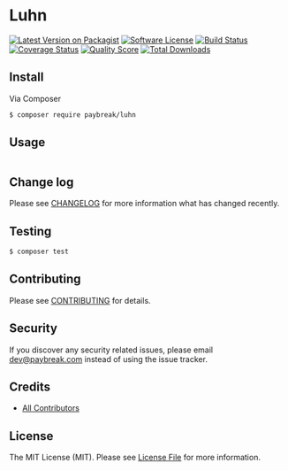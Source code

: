 # Luhn

[![Latest Version on Packagist][ico-version]][link-packagist]
[![Software License][ico-license]](LICENSE.md)
[![Build Status][ico-travis]][link-travis]
[![Coverage Status][ico-scrutinizer]][link-scrutinizer]
[![Quality Score][ico-code-quality]][link-code-quality]
[![Total Downloads][ico-downloads]][link-downloads]

## Install

Via Composer

``` bash
$ composer require paybreak/luhn
```

## Usage

``` php

```

## Change log

Please see [CHANGELOG](CHANGELOG.md) for more information what has changed recently.

## Testing

``` bash
$ composer test
```

## Contributing

Please see [CONTRIBUTING](CONTRIBUTING.md) for details.

## Security

If you discover any security related issues, please email dev@paybreak.com instead of using the issue tracker.

## Credits

- [All Contributors][link-contributors]

## License

The MIT License (MIT). Please see [License File](LICENSE.md) for more information.

[ico-version]: https://img.shields.io/packagist/v/paybreak/luhn.svg?style=flat-square
[ico-license]: https://img.shields.io/badge/license-MIT-brightgreen.svg?style=flat-square
[ico-travis]: https://img.shields.io/travis/paybreak/luhn/master.svg?style=flat-square
[ico-scrutinizer]: https://img.shields.io/scrutinizer/coverage/g/paybreak/luhn.svg?style=flat-square
[ico-code-quality]: https://img.shields.io/scrutinizer/g/paybreak/luhn.svg?style=flat-square
[ico-downloads]: https://img.shields.io/packagist/dt/paybreak/luhn.svg?style=flat-square

[link-packagist]: https://packagist.org/packages/paybreak/luhn
[link-travis]: https://travis-ci.org/paybreak/luhn
[link-scrutinizer]: https://scrutinizer-ci.com/g/paybreak/luhn/code-structure
[link-code-quality]: https://scrutinizer-ci.com/g/paybreak/luhn
[link-downloads]: https://packagist.org/packages/paybreak/luhn
[link-author]: https://github.com/paybreak
[link-contributors]: ../../contributors
